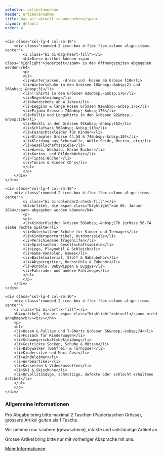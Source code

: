 ```yaml
---
selector: artikelannahme
header: artikelannahme
title: Was wir aktuell <span>suchen</span>
layout: default
order: 4
---
```


<div class="row gy-4 justify-content-center">  

    <div class="col-lg-4 col-sm-10">
        <div class="rounded-2 icon-box d-flex flex-column align-items-center">
            <i class="bi bi-bag-heart-fill"></i>
            <h4>Diese Artikel können <span class="highlight">jederzeit</span> zu den Öffnungszeiten abgegeben werden</h4>
            <p>
            <ul>
            <li>Winterjacken, -dress und -hosen ab Grösse 110</li>
            <li>Winterschuhe in den Grössen 18&nbsp;-&nbsp;21 und 26&nbsp;-&nbsp;31</li>
            <li>T-Shirts in den Grössen 92&nbsp;-&nbsp;176</li>
            <li>Regenkleidung</li>
            <li>Handschuhe ab 4 Jahre</li>
            <li>Leggins & lange Hosen Grössen 92&nbsp;-&nbsp;176</li>
            <li>Pijama Grössen 74&nbsp;-&nbsp;176</li>
            <li>Pullis und Longshirts in den Grössen 92&nbsp;-&nbsp;176</li>
            <li>Röckli in den Grössen 92&nbsp;-&nbsp;152</li>
            <li>Schlafsack 56&nbsp;-&nbsp;110</li>
            <li>Fasnachtskleider für Kinder</li>
            <li>Strampler Grösse 44,50 & 74&nbsp;-&nbsp;104</li>
            <li>Kleidung aus Schurwolle, Wolle-Seide, Merino, etc</li>
            <li>Gesellschaftsspiele</li>
            <li>Wieso, Weshalb, Warum Bücher</li>
            <li>Karton- und Bilderbücher</li>
            <li>Tiptoi-Bücher</li>
            <li>Tonies & Kinder CD's</li>
            </ul>
            </p>
        </div>
    </div>

    <div class="col-lg-4 col-sm-10">
        <div class="rounded-2 icon-box d-flex flex-column align-items-center">
            <i class="bi bi-calendar2-check-fill"></i>
            <h4>Artikel, die <span class="highlight">am 06. Januar 2024</span> abgegeben werden können</h4>
            <p>
            <ul>
            <li>Kinderkleider Grössen 50&nbsp;-&nbsp;176 (grösse 56-74 siehe rechte Spalte</li>
            <li>Guterhaltene Schuhe für Kinder und Teenager</li>
            <li>Kindersportartikel, Outdoorspiele</li>
            <li>Verschiedene Tragehilfen</li>
            <li>Spielsachen, Gesellschaftsspiele</li>
            <li>Lego, Playmobil & Schleich</li>
            <li>Game-Konsolen, Games</li>
            <li>Bastelmaterial, Stoff & Nähzubehör</li>
            <li>Absperrgitter, Hochstühle & Zubehör</li>
            <li>Dondolo, Babywippen & Buggys</li>
            <li>Fahrräder und andere Fahrzeuge</li>
            </ul>
            </p>
        </div>
    </div>

    <div class="col-lg-4 col-sm-10">
        <div class="rounded-2 icon-box d-flex flex-column align-items-center">
        <i class="bi bi-cart-x-fill"></i>
        <h4>Artikel, die wir <span class="highlight">aktuell</span> nicht annehmen<br/><br/></h4>
        <p>
        <ul>
        <li>Hosen & Pullies und T-Shorts Grössen 56&nbsp;-&nbsp;74</li>
        <li>Fussack für Kinderwagen</li>
        <li>Schwangerschaftsbekleidung</li>
        <li>Gestrickte Socken, Schuhe & Mützen</li>
        <li>Babywalker (Gehfrei) & Türhopser</li>
        <li>Kindersitze und Maxi Cosi</li>
        <li>Windeleimer</li>
        <li>Werbeartikel</li>
        <li>Kassetten & Videokassetten</li>
        <li>Ski & Skischuhe</li>
        <li>Unvollständige, schmutzige, defekte oder schlecht erhaltene Artikel</li>
        </ul>
        </p>
    </div>
</div>

<div class="row gy-4 justify-content-center">  
  <div class="col-lg-8 col-md-10 col-sm-10 rounded-2 artikelannahme-box">
      <h3>Allgemeine Informationen</h3>
      <p>
      Pro Abgabe bring bitte maximal 2 Taschen (Papiertaschen Grösse), grössere Artikel gelten als 1 Tasche. 
      </p>
      <p>Wir nehmen nur saubere (gewaschene), intakte und vollständige Artikel an. 
      </p>
      <p>Grosse Artikel bring bitte nur mit vorheriger Absprache mit uns.
      </p>
      <div class="text-left">
      <a href="/assets/downloads/Annahmeinformationen_Dezember2023.pdf" class="more-btn">Mehr Informationen <i class="bx bx-chevron-right"></i></a>
      </div>
    </div>
</div>

